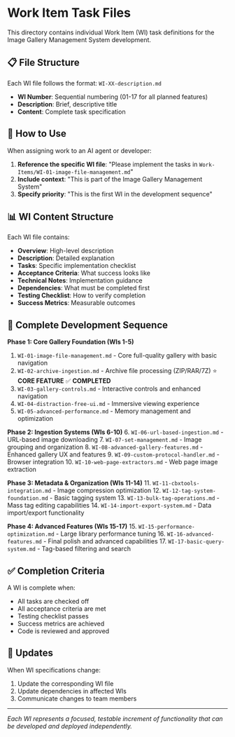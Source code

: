 # Work Item Task Files

This directory contains individual Work Item (WI) task definitions for the Image Gallery Management System development.

## 📋 **File Structure**

Each WI file follows the format: `WI-XX-description.md`

- **WI Number**: Sequential numbering (01-17 for all planned features)
- **Description**: Brief, descriptive title
- **Content**: Complete task specification

## 🎯 **How to Use**

When assigning work to an AI agent or developer:

1. **Reference the specific WI file**: "Please implement the tasks in `Work-Items/WI-01-image-file-management.md`"
2. **Include context**: "This is part of the Image Gallery Management System"
3. **Specify priority**: "This is the first WI in the development sequence"

## 📊 **WI Content Structure**

Each WI file contains:

- **Overview**: High-level description
- **Description**: Detailed explanation
- **Tasks**: Specific implementation checklist
- **Acceptance Criteria**: What success looks like
- **Technical Notes**: Implementation guidance
- **Dependencies**: What must be completed first
- **Testing Checklist**: How to verify completion
- **Success Metrics**: Measurable outcomes

## 🚀 **Complete Development Sequence**

**Phase 1: Core Gallery Foundation (WIs 1-5)**
1. `WI-01-image-file-management.md` - Core full-quality gallery with basic navigation
2. `WI-02-archive-ingestion.md` - Archive file processing (ZIP/RAR/7Z) ⭐ **CORE FEATURE** ✅ **COMPLETED**
3. `WI-03-gallery-controls.md` - Interactive controls and enhanced navigation
4. `WI-04-distraction-free-ui.md` - Immersive viewing experience
5. `WI-05-advanced-performance.md` - Memory management and optimization

**Phase 2: Ingestion Systems (WIs 6-10)**
6. `WI-06-url-based-ingestion.md` - URL-based image downloading
7. `WI-07-set-management.md` - Image grouping and organization
8. `WI-08-advanced-gallery-features.md` - Enhanced gallery UX and features
9. `WI-09-custom-protocol-handler.md` - Browser integration
10. `WI-10-web-page-extractors.md` - Web page image extraction

**Phase 3: Metadata & Organization (WIs 11-14)**
11. `WI-11-cbxtools-integration.md` - Image compression optimization
12. `WI-12-tag-system-foundation.md` - Basic tagging system
13. `WI-13-bulk-tag-operations.md` - Mass tag editing capabilities
14. `WI-14-import-export-system.md` - Data import/export functionality

**Phase 4: Advanced Features (WIs 15-17)**
15. `WI-15-performance-optimization.md` - Large library performance tuning
16. `WI-16-advanced-features.md` - Final polish and advanced capabilities
17. `WI-17-basic-query-system.md` - Tag-based filtering and search

## ✅ **Completion Criteria**

A WI is complete when:
- All tasks are checked off
- All acceptance criteria are met
- Testing checklist passes
- Success metrics are achieved
- Code is reviewed and approved

## 🔄 **Updates**

When WI specifications change:
1. Update the corresponding WI file
2. Update dependencies in affected WIs
3. Communicate changes to team members

---

*Each WI represents a focused, testable increment of functionality that can be developed and deployed independently.*
